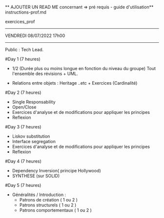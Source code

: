 ** AJOUTER UN READ ME concernant => pré requis - guide d'utilisation**
instructions-prof.md

exercices_prof

****************************
VENDREDI 08/07/2022 17h00
****************************

Public : Tech Lead. 

#Day 1 (7 heures)

* 1/2 (Durée plus ou moins longue en fonction du niveau du groupe)
  Tout l'ensemble des révisions + UML.

* Relations entre objets : Heritage ..etc + Exercices
  (Cardinalité)

#Day 2 (7 heures)

* Single Responsability
* Open/Close
* Exercices d'analyse et de modifications pour appliquer les principes
* Reflexion

#Day 3 (7 heures)

* Liskov substitution
* Interface segregation
* Exercices d'analyse et de modifications pour appliquer les principes
* Reflexion

#Day 4 (7 heures)

* Dependency  Inversion( principe Hollywood)
* SYNTHESE (sur SOLID)
  
#Day 5 (7 heures)

* Généralités / Introduction :
  * Patrons de création ( 1 ou 2 )
  * Patrons structurels ( 1 ou 2 )
  * Patrons comportementaux ( 1 ou 2 )
